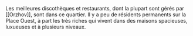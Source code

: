 Les meilleures discothèques et restaurants, dont la plupart sont gérés par  [[Orzhov]], sont dans ce quartier. Il y a peu de résidents permanents sur la Place Ouest, à part les très riches qui vivent dans des maisons spacieuses, luxueuses et à plusieurs niveaux. 

